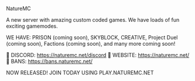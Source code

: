NatureMC

A new server with amazing custom coded games.
We have loads of fun exciting gamemodes.

WE HAVE:
PRISON (coming soon),
SKYBLOCK,
CREATIVE,
Project Duel (coming soon), 
Factions (coming soon),
and many more coming soon!

:link: DISCORD: https://naturemc.net/discord
:link:  WEBSITE: https://naturemc.net/
:link: BANS: https://bans.naturemc.net/

NOW RELEASED! JOIN TODAY USING PLAY.NATUREMC.NET
